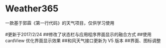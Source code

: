 # Weather365
一款基于郭霖《第一行代码》的天气项目，仅供学习使用<br><br>
#更新于2017/2/24
##修改了状态栏与应用程序界面显示的融合方式
##使用 cardView 优化界面显示效果
##和风天气接口更新为 V5 版本
##界面、图标调整
